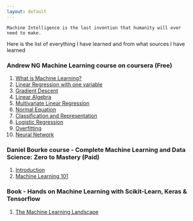```yaml
---
layout: default
---
```


```
Machine Intelligence is the last invention that humanity will ever need to make.
```
Here is the list of everything I have learned and from what sources I have learned

### Andrew NG Machine Learning course on coursera (Free)

1. [What is Machine Learning?](https://m3verma.github.io/Machine_Learning/Coursera_AndrewNG_Course/intro)
2. [Linear Regression with one variable](https://m3verma.github.io/Machine_Learning/Coursera_AndrewNG_Course/Linear_Regression_1_Variable)
3. [Gradient Descent](https://m3verma.github.io/Machine_Learning/Coursera_AndrewNG_Course/Gradient_Descent)
4. [Linear Algebra](https://m3verma.github.io/Machine_Learning/Coursera_AndrewNG_Course/Linear_Algebra)
5. [Multivariate Linear Regression](https://m3verma.github.io/Machine_Learning/Coursera_AndrewNG_Course/Multivariate_Linear_Regression)
6. [Normal Equation](https://m3verma.github.io/Machine_Learning/Coursera_AndrewNG_Course/Normal_Equation)
7. [Classification and Representation](https://m3verma.github.io/Machine_Learning/Coursera_AndrewNG_Course/Classification)
8. [Logistic Regression](https://m3verma.github.io/Machine_Learning/Coursera_AndrewNG_Course/Logistic_Regression)
9. [Overfitting](https://m3verma.github.io/Machine_Learning/Coursera_AndrewNG_Course/Overfitting)
10. [Neural Network](https://m3verma.github.io/Machine_Learning/Coursera_AndrewNG_Course/Neural_Network)

### Daniel Bourke course - Complete Machine Learning and Data Science: Zero to Mastery (Paid)

1. [Introduction](https://m3verma.github.io/Machine_Learning/DanielBourke_Course_CompMLDS/Introduction)
2. [Machine Learning 101](https://m3verma.github.io/Machine_Learning/DanielBourke_Course_CompMLDS/MachineLearning101)

### Book - Hands on Machine Learning with Scikit-Learn, Keras & Tensorflow

1. [The Machine Learning Landscape](https://m3verma.github.io/Machine_Learning/Book_HandsonML_Oreilly/Chapter_1)

